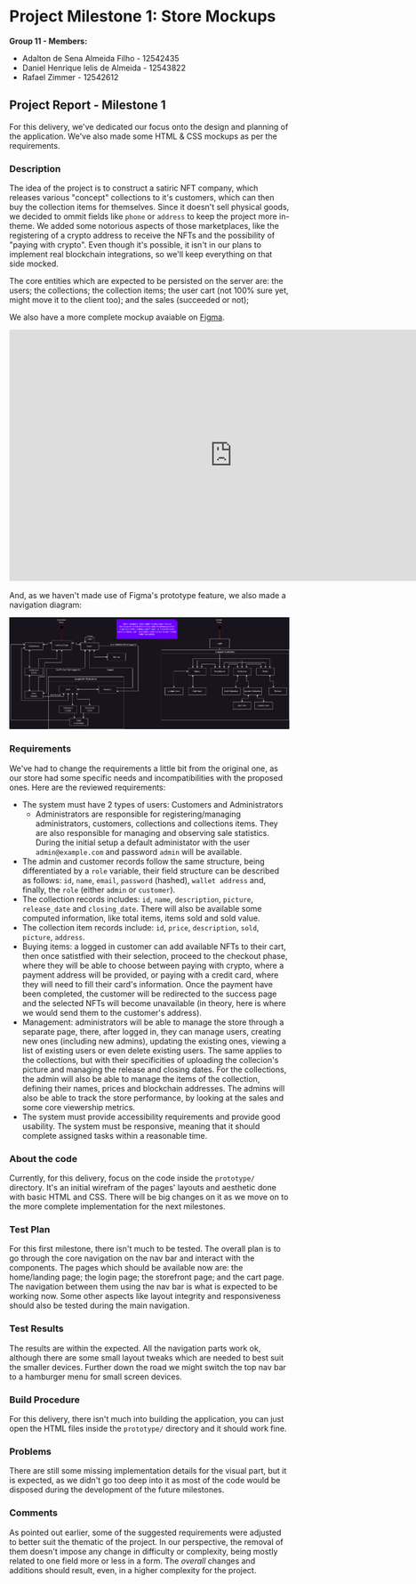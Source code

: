 # Project Milestone 1: Store Mockups

**Group 11 - Members:**

- Adalton de Sena Almeida Filho - 12542435
- Daniel Henrique lelis de Almeida - 12543822
- Rafael Zimmer - 12542612

## Project Report - Milestone 1

For this delivery, we've dedicated our focus onto the design and planning of the application. We've also made some HTML & CSS mockups as per the requirements. 

### Description

The idea of the project is to construct a satiric NFT company, which releases various "concept" collections to it's customers, which can then buy the collection items for themselves. Since it doesn't sell physical goods, we decided to ommit fields like `phone` or `address` to keep the project more in-theme. We added some notorious aspects of those marketplaces, like the registering of a crypto address to receive the NFTs and the possibility of "paying with crypto". Even though it's possible, it isn't in our plans to implement real blockchain integrations, so we'll keep everything on that side mocked. 

The core entities which are expected to be persisted on the server are: the users; the collections; the collection items; the user cart (not 100% sure yet, might move it to the client too); and the sales (succeeded or not);

We also have a more complete mockup avaiable on [Figma](https://www.figma.com/file/73WsNtBC5B4Ta5ADKSdRO3/Non-Fazemos-Tamancos?type=design&node-id=0%3A1&t=tQDfAzRGjMiVa548-1).

<iframe style="border: 1px solid rgba(0, 0, 0, 0.1);" width="800" height="450" src="https://www.figma.com/embed?embed_host=share&url=https%3A%2F%2Fwww.figma.com%2Ffile%2F73WsNtBC5B4Ta5ADKSdRO3%2FNon-Fazemos-Tamancos%3Ftype%3Ddesign%26node-id%3D0%253A1%26t%3DtQDfAzRGjMiVa548-1" allowfullscreen></iframe>

And, as we haven't made use of Figma's prototype feature, we also made a navigation diagram:

![Navigation Diagram](./docs/assets/navigation-diagram.png)
### Requirements

We've had to change the requirements a little bit from the original one, as our store had some specific needs and incompatibilities with the proposed ones. Here are the reviewed requirements:

- The system must have 2 types of users: Customers and Administrators
  - Administrators are responsible for registering/managing administrators, customers, collections and collections items. They are also responsible for managing and observing sale statistics. During the initial setup a default administator with the user `admin@example.com` and password `admin` will be available.
- The admin and customer records follow the same structure, being differentiated by a `role` variable, their field structure can be described as follows: `id`, `name`, `email`, `password` (hashed), `wallet address` and, finally, the `role` (either `admin` or `customer`).
- The collection records includes: `id`, `name`, `description`, `picture`, `release_date` and `closing_date`. There will also be available some computed information, like total items, items sold and sold value.
- The collection item records include: `id`, `price`, `description`, `sold`, `picture`, `address`.
- Buying items: a logged in customer can add available NFTs to their cart, then once satistfied with their selection, proceed to the checkout phase, where they will be able to choose between paying with crypto, where a payment address will be provided, or paying with a credit card, where they will need to fill their card's information. Once the payment have been completed, the customer will be redirected to the success page and the selected NFTs will become unavailable (in theory, here is where we would send them to the customer's address). 
- Management: administrators will be able to manage the store through a separate page, there, after logged in, they can manage users, creating new ones (including new admins), updating the existing ones, viewing a list of existing users or even delete existing users. The same applies to the collections, but with their specificities of uploading the collecion's picture and managing the release and closing dates. For the collections, the admin will also be able to manage the items of the collection, defining their names, prices and blockchain addresses. The admins will also be able to track the store performance, by looking at the sales and some core viewership metrics. 
- The system must provide accessibility requirements and provide good usability. The system must be responsive, meaning that it should complete assigned tasks within a reasonable time.

### About the code

Currently, for this delivery, focus on the code inside the `prototype/` directory. It's an initial wirefram of the pages' layouts and aesthetic done with basic HTML and CSS. There will be big changes on it as we move on to the more complete implementation for the next milestones.

### Test Plan

For this first milestone, there isn't much to be tested. The overall plan is to go through the core navigation on the nav bar and interact with the components. The pages which should be available now are: the home/landing page; the login page; the storefront page; and the cart page. The navigation between them using the nav bar is what is expected to be working now. Some other aspects like layout integrity and responsiveness should also be tested during the main navigation.


### Test Results

The results are within the expected. All the navigation parts work ok, although there are some small layout tweaks which are needed to best suit the smaller devices. Further down the road we might switch the top nav bar to a hamburger menu for small screen devices.

### Build Procedure

For this delivery, there isn't much into building the application, you can just open the HTML files inside the `prototype/` directory and it should work fine.

### Problems

There are still some missing implementation details for the visual part, but it is expected, as we didn't go too deep into it as most of the code would be disposed during the development of the future milestones.

### Comments

As pointed out earlier, some of the suggested requirements were adjusted to better suit the thematic of the project. In our perspective, the removal of them doesn't impose any change in difficulty or complexity, being mostly related to one field more or less in a form. The *overall* changes and additions should result, even, in a higher complexity for the project.
